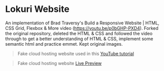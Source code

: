 # Lokuri Website

An implementation of Brad Traversy's Build a Responsive Website | HTML, CSS Grid, Flexbox & More video (https://youtu.be/p0bGHP-PXD4).
Forked the original repository, deleted the HTML & CSS and followed the video through to get a better understanding of HTML & CSS, implement some semantic html and practice emmet. Kept original images.

> Fake cloud hosting website used in this [YouTube tutorial](https://www.youtube.com/watch?v=p0bGHP-PXD4)

> Fake cloud hosting website [Live Preview](https://zen-carson-c10c9f.netlify.app)
